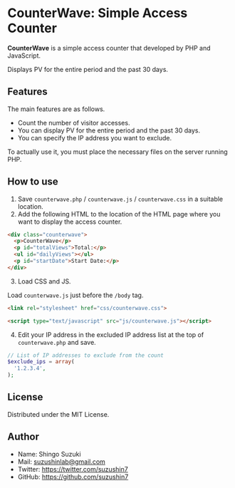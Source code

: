 # CounterWave: Simple Access Counter

**CounterWave** is a simple access counter that developed by PHP and JavaScript.

Displays PV for the entire period and the past 30 days.

## Features

The main features are as follows.

- Count the number of visitor accesses.
- You can display PV for the entire period and the past 30 days.
- You can specify the IP address you want to exclude.

To actually use it, you must place the necessary files on the server running PHP.

## How to use

1. Save `counterwave.php` / `counterwave.js` / `counterwave.css` in a suitable location.
2. Add the following HTML to the location of the HTML page where you want to display the access counter.

```html
<div class="counterwave">
  <p>CounterWave</p>
  <p id="totalViews">Total:</p>
  <ul id="dailyViews"></ul>
  <p id="startDate">Start Date:</p>
</div>
```

3. Load CSS and JS.

Load `counterwave.js` just before the `/body` tag.

```html
<link rel="stylesheet" href="css/counterwave.css">
```

```html
<script type="text/javascript" src="js/counterwave.js"></script>
```

4. Edit your IP address in the excluded IP address list at the top of `counterwave.php` and save.

```php
// List of IP addresses to exclude from the count
$exclude_ips = array(
  '1.2.3.4',
);
```

## License

Distributed under the MIT License.

## Author

- Name: Shingo Suzuki
- Mail: suzushinlab@gmail.com
- Twitter: https://twitter.com/suzushin7
- GitHub: https://github.com/suzushin7
